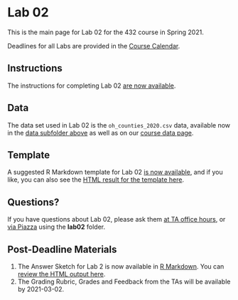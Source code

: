 # Lab 02 

This is the main page for Lab 02 for the 432 course in Spring 2021.

Deadlines for all Labs are provided in the [Course Calendar](https://thomaselove.github.io/432/calendar.html).

## Instructions

The instructions for completing Lab 02 [are now available](https://github.com/THOMASELOVE/432-2021/blob/master/labs/lab02/lab02_instructions.md).

## Data

The data set used in Lab 02 is the `oh_counties_2020.csv` data, available now in the [data subfolder above](https://github.com/THOMASELOVE/432-2021/tree/master/labs/lab02/data) as well as on our [course data page](https://github.com/THOMASELOVE/432-data).

## Template

A suggested R Markdown template for Lab 02 [is now available](https://github.com/THOMASELOVE/432-2021/blob/master/labs/lab02/lab02_template.Rmd), and if you like, you can also see the [HTML result for the template here](https://rpubs.com/TELOVE/lab02-template-432-2021).

## Questions?

If you have questions about Lab 02, please ask them [at TA office hours](https://thomaselove.github.io/432/contact.html), or [via Piazza](https://piazza.com/case/spring2021/pqhs432) using the **lab02** folder.

## Post-Deadline Materials

1. The Answer Sketch for Lab 2 is now available in [R Markdown](https://github.com/THOMASELOVE/432-2021/blob/master/labs/lab02/sketch/lab02_sketch.Rmd). You can [review the HTML output here](https://rpubs.com/TELOVE/sketch_02_432_2021).
2. The Grading Rubric, Grades and Feedback from the TAs will be available by 2021-03-02.

